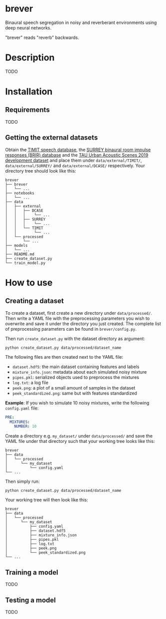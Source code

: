 # brever
Binaural speech segregation in noisy and reverberant environments using deep neural networks.

"brever" reads "reverb" backwards.

# Description

TODO

# Installation

## Requirements

TODO

## Getting the external datasets

Obtain the [TIMIT speech database](https://catalog.ldc.upenn.edu/LDC93S1), the [SURREY binaural room impulse responses (BRIR) database](https://ieeexplore.ieee.org/document/5473135) and the [TAU Urban Acoustic Scenes 2019 development dataset](https://zenodo.org/record/2589280) and place them under `data/external/TIMIT/`, `data/external/SURREY/` and `data/external/DCASE/` respectively. Your directory tree should look like this:

```
brever
├── brever
│   └── ...
├── notebooks
│   └── ...
├── data
│   ├── external
│   │   ├── DCASE
│   │   │    └── ...
│   │   ├── SURREY
│   │   │    └── ...
│   │   └── TIMIT
│   │        └── ...
│   └── processed
│       └── ...
├── models
│   └── ...
├── README.md
├── create_dataset.py
└── train_model.py
```

# How to use

## Creating a dataset

To create a dataset, first create a new directory under `data/processed/`. Then write a YAML file with the preprocessing parameters you wish to overwrite and save it under the directory you just created. The complete list of preprocessing parameters can be found in `brever/config.py`.

Then run `create_dataset.py` with the dataset directory as argument:

```
python create_dataset.py data/processed/dataset_name
```

The following files are then created next to the YAML file:

- `dataset.hdf5`: the main dataset containing features and labels
- `mixture_info.json`: metadata about each simulated noisy mixture
- `pipes.pkl`: serialized objects used to preprocess the mixtures
- `log.txt`: a log file
- `peek.png`: a plot of a small amount of samples in the dataset
- `peek_standardized.png`: same but with features standardized

**Example**: If you wish to simulate 10 noisy mixtures, write the following `config.yaml` file:

```yaml
PRE:
  MIXTURES:
    NUMBER: 10
```

Create a directory e.g. `my_dataset/` under `data/processed/` and save the YAML file under that directory such that your working tree looks like this:

```
brever
├── data
│   └── processed
│      └── my_dataset
│          └── config.yaml
└── ...
```

Then simply run:

```
python create_dataset.py data/processed/dataset_name
```

Your working tree will then look like this:

```
brever
├── data
│   └── processed
│      └── my_dataset
│          ├── config.yaml
│          ├── dataset.hdf5
│          ├── mixture_info.json
│          ├── pipes.pkl
│          ├── log.txt
│          ├── peek.png
│          └── peek_standardized.png
└── ...
```

## Training a model

TODO

## Testing a model

TODO
